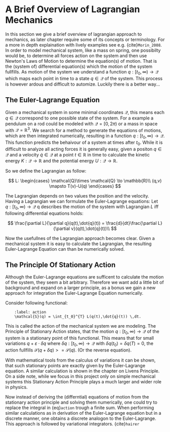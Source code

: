 # A Brief Overview of Lagrangian Mechanics

In this section we give a brief overview of lagrangian approach to mechanics, as later chapter require some of its
concepts or terminology. For a more in depth explaination with lively examples see e.g. {cite}`Morin_2008`.
In order to model mechanical system, like a mass on spring, one possibilty 
would be, to determine all forces action on the system and then use Newton's Laws of Motion
to determine the equation(s) of motion. That is the (system of) differential equation(s) which 
the motion of the system fullfills. As motion of the system we understand a function $q: [t_0,\infty)\to\mathcal{Q}$
which maps each point in time to a state $q\in\mathcal{Q}$ of the system. This process is however
ardous and difficult to automize. Luckily there is a better way...

## The Euler-Lagrange Equation

Given a mechanical system in some minimal coordinates $\mathcal{Q}$, this means each $q\in\mathcal{Q}$
correspond to one possible state of the system. For a example a pendulum on a rod could be
modeled with $\mathcal{Q} = [0,2\pi)$ or a mass in space with $\mathcal{Q} = \mathbb{R}^3$.
We search for a method to 
 generate the equations of motions, which are then integrated numerically, resulting
in a function $q: [t_0,\infty)\to\mathcal{Q}$. This function predicts the behaivour of a system at times
after $t_0$. While it is difficult to analyze all acting forces it is generally easy, given
a positon $q\in\mathcal{Q}$ and a velocity $\dot{q}\in\mathcal{Q}$ at a point $t\in\mathbb{R}$ in time to calculate 
the kinetic energy $K: \mathcal{Q} \to \mathbb{R}$ and the potential energy $U: \mathcal{Q} \to \mathbb{R}$.

So we define the Lagrangian as follow:

$$
    L: 
        \begin{cases} 
            \mathcal{Q}\times \mathcal{Q} \to \mathbb{R}\\ 
            (q,v) \mapsto T(v)-U(q)
        \end{cases}
$$

The Lagrangian depends on two values the position and the velocity. Having a Lagrangian we can 
formulate the Euler-Lagrange equations: Let $q: [t_0,\infty)\to\mathcal{Q}$ q describes the motion 
of the system with Lagrangian $L$ iff following differential equations holds:

$$
\frac{\partial L}{\partial q}(q(t),\dot{q}(t)) =  \frac{d}{dt}\frac{\partial L}{\partial v}(q(t),\dot{q}(t))\\
$$

Now the usefullnes of the Lagrangian approach becomes clear. Given a mechanical system it is easy to calculate
the Lagrangian, the resulting Euler-Lagrange Equation can than be numerically solved.

## The Principle Of Stationary Action

Although the Euler-Lagrange equations are sufficent to calculate the motion of the system, they seem
a bit arbitrary. Therefore we want add a little bit of background and expand on a larger principle,
as a bonus we gain a new approach for integration the Euler-Lagrange Equation numerically.

Consider following functional:

```{math}
    :label: action
    \mathcal{S}(q) = \int_{t_0}^{T} L(q(t),\dot{q}(t)) \,dt.
```
This is called the action of the mechanical system we are modeling. The Principle of Stationary Action
states, that the motion $q: [t_0,\infty)\to\mathcal{Q}$ of the system is a stationary point of this 
functional. This means that for small variations $q+\varepsilon\cdot\delta q$ where 
$\delta q : [t_0,\infty)\to\mathcal{Q}$ with $\delta q(t_0)=\delta q(T)=0$, the
action fullfills $\mathcal{S}(q+\delta q) >= \mathcal{S}(q)$. (Or the reverse equation).

With mathematical tools from the calculus of variations it can be shown, that such stationary points
are exactly given by the Euler-Lagrange equation. A similar calculation is shown in the chapter
on Livens Principle. On a side note, while we focus in this project
only on simple mechanical systems this Stationary Action Principle plays a much larger and wider 
role in physics.

Now instead of deriving the (differntial) equations of motion from the stationary action principle 
and solving them numerically, one could try to replace the integral in {eq}`action` trough a
finite sum. When performing similar calculations as in derivation of the Euler-Lagrange equation
but in a discrete manner, one obtains a discrete analogon to the Euler-Lagrange. This approach
is followed by variational integrators. {cite}`hairer`
